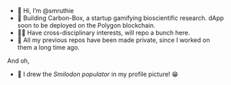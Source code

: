 - 👋 Hi, I’m @smruthie
- 👾 Building Carbon-Box, a startup gamifying bioscientific research. dApp soon to be deployed on the Polygon blockchain.
- 🤹‍♀️ Have cross-disciplinary interests, will repo a bunch here.
- 🫠 All my previous repos have been made private, since I worked on them a long time ago.

And oh, 
- 🐅 I drew the *Smilodon populator* in my profile picture! 😁

<!---
smruthie/smruthie is a ✨ special ✨ repository because its `README.md` (this file) appears on your GitHub profile.
You can click the Preview link to take a look at your changes.
--->
